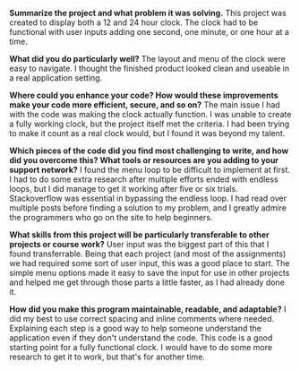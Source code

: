 **Summarize the project and what problem it was solving.**
This project was created to display both a 12 and 24 hour clock. The clock had to be functional with user inputs adding one second, one minute, or one hour at a time.

**What did you do particularly well?**
The layout and menu of the clock were easy to navigate. I thought the finished product looked clean and useable in a real application setting.

**Where could you enhance your code? How would these improvements make your code more efficient, secure, and so on?**
The main issue I had with the code was making the clock actually function. I was unable to create a fully working clock, but the project itself met the criteria. I had been trying to make it count as a real clock would, but I found it was beyond my talent.

**Which pieces of the code did you find most challenging to write, and how did you overcome this? What tools or resources are you adding to your support network?**
I found the menu loop to be difficult to implement at first. I had to do some extra research after multiple efforts ended with endless loops, but I did manage to get it working after five or six trials. Stackoverflow was essential in bypassing the endless loop. I had read over multiple posts before finding a solution to my problem, and I greatly admire the programmers who go on the site to help beginners.

**What skills from this project will be particularly transferable to other projects or course work?**
User input was the biggest part of this that I found transferrable. Being that each project (and most of the assignments) we had required some sort of user input, this was a good place to start. The simple menu options made it easy to save the input for use in other projects and helped me get through those parts a little faster, as I had already done it.

**How did you make this program maintainable, readable, and adaptable?**
I did my best to use correct spacing and inline comments where needed. Explaining each step is a good way to help someone understand the application even if they don't understand the code. This code is a good starting point for a fully functional clock. I would have to do some more research to get it to work, but that's for another time.
